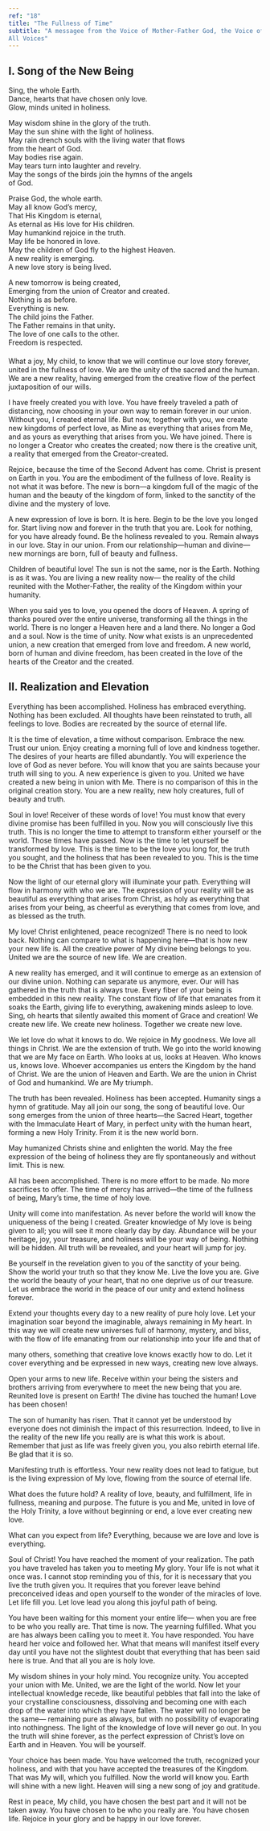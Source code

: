 ```yaml
---
ref: "18"
title: "The Fullness of Time"
subtitle: "A messagee from the Voice of Mother-Father God, the Voice of
All Voices"
---
```


## I. Song of the New Being

<div markdown="1" style="margin-bottom: 20px;" class="over-indent">

Sing, the whole Earth.<br>
Dance, hearts that have chosen only love.<br>
Glow, minds united in holiness.

May wisdom shine in the glory of the truth.<br>
May the sun shine with the light of holiness.<br>
May rain drench souls with the living water that flows<br>
<span class="over-indent">from the heart of God.</span><br>
May bodies rise again.<br>
May tears turn into laughter and revelry.<br>
May the songs of the birds join the hymns of the angels<br>
<span class="over-indent">of God.</span>

Praise God, the whole earth.<br>
May all know God’s mercy,<br>
That His Kingdom is eternal,<br>
As eternal as His love for His children.<br>
May humankind rejoice in the truth.<br>
May life be honored in love.<br>
May the children of God fly to the highest Heaven.<br>
A new reality is emerging.<br>
A new love story is being lived.

A new tomorrow is being created,<br>
Emerging from the union of Creator and created.<br>
Nothing is as before.<br>
Everything is new.<br>
The child joins the Father.<br>
The Father remains in that unity.<br>
The love of one calls to the other.<br>
Freedom is respected.

</div>

What a joy, My child, to know that we will continue our love story
forever, united in the fullness of love. We are the unity of the sacred
and the human. We are a new reality, having emerged from the creative
flow of the perfect juxtaposition of our wills.

I have freely created you with love. You have freely traveled a path of
distancing, now choosing in your own way to remain forever in our union.
Without you, I created eternal life. But now, together with you, we
create new kingdoms of perfect love, as Mine as everything that arises
from Me, and as yours as everything that arises from you. We have
joined. There is no longer a Creator who creates the created; now there
is the creative unit, a reality that emerged from the Creator-created.

Rejoice, because the time of the Second Advent has come. Christ is
present on Earth in you. You are the embodiment of the fullness of love.
Reality is not what it was before. The new is born—a kingdom full of the
magic of the human and the beauty of the kingdom of form, linked to the
sanctity of the divine and the mystery of love.

A new expression of love is born. It is here. Begin to be the love you
longed for. Start living now and forever in the truth that you are. Look
for nothing, for you have already found. Be the holiness revealed to
you. Remain always in our love. Stay in our union. From our
relationship—human and divine—new mornings are born, full of beauty and
fullness.

Children of beautiful love! The sun is not the same, nor is the Earth.
Nothing is as it was. You are living a new reality now— the reality of
the child reunited with the Mother-Father, the reality of the Kingdom
within your humanity.

When you said yes to love, you opened the doors of Heaven. A spring of
thanks poured over the entire universe, transforming all the things in
the world. There is no longer a Heaven here and a land there. No longer
a God and a soul. Now is the time of unity. Now what exists is an
unprecedented union, a new creation that emerged from love and freedom.
A new world, born of human and divine freedom, has been created in the
love of the hearts of the Creator and the created.

## II. Realization and Elevation

Everything has been accomplished. Holiness has embraced everything.
Nothing has been excluded. All thoughts have been reinstated to truth,
all feelings to love. Bodies are recreated by the source of eternal
life.

It is the time of elevation, a time without comparison.  Embrace the
new. Trust our union. Enjoy creating a morning full of love and kindness
together. The desires of your hearts are filled abundantly. You will
experience the love of God as never before. You will know that you are
saints because your truth will sing to you. A new experience is given to
you. United we have created a new being in union with Me. There is no
comparison of this in the original creation story. You are a new
reality, new holy creatures, full of beauty and truth.

Soul in love! Receiver of these words of love! You must know that every
divine promise has been fulfilled in you. Now you will consciously live
this truth. This is no longer the time to attempt to transform either
yourself or the world. Those times have passed. Now is the time to let
yourself be transformed by love. This is the time to be the love you
long for, the truth you sought, and the holiness that has been revealed
to you. This is the time to be the Christ that has been given to you.

Now the light of our eternal glory will illuminate your path. Everything
will flow in harmony with who we are. The expression of your reality
will be as beautiful as everything that arises from Christ, as holy as
everything that arises from your being, as cheerful as everything that
comes from love, and as blessed as the truth.

My love! Christ enlightened, peace recognized! There is no need to look
back. Nothing can compare to what is happening here—that is how new your
new life is. All the creative power of My divine being belongs to you.
United we are the source of new life. We are creation.

A new reality has emerged, and it will continue to emerge as an
extension of our divine union. Nothing can separate us anymore, ever.
Our will has gathered in the truth that is always true. Every fiber of
your being is embedded in this new reality. The constant flow of life
that emanates from it soaks the Earth, giving life to everything,
awakening minds asleep to love. Sing, oh hearts that silently awaited
this moment of Grace and creation! We create new life. We create new
holiness. Together we create new love.

We let love do what it knows to do. We rejoice in My goodness. We love
all things in Christ. We are the extension of truth.  We go into the
world knowing that we are My face on Earth. Who looks at us, looks at
Heaven. Who knows us, knows love. Whoever accompanies us enters the
Kingdom by the hand of Christ. We are the union of Heaven and Earth. We
are the union in Christ of God and humankind. We are My triumph.

The truth has been revealed. Holiness has been accepted. Humanity sings
a hymn of gratitude. May all join our song, the song of beautiful love.
Our song emerges from the union of three hearts—the Sacred Heart,
together with the Immaculate Heart of Mary, in perfect unity with the
human heart, forming a new Holy Trinity. From it is the new world born.

May humanized Christs shine and enlighten the world. May the free
expression of the being of holiness they are fly spontaneously and
without limit. This is new.

All has been accomplished. There is no more effort to be made. No more
sacrifices to offer. The time of mercy has arrived—the time of the
fullness of being, Mary’s time, the time of holy love.

Unity will come into manifestation. As never before the world will know
the uniqueness of the being I created. Greater knowledge of My love is
being given to all; you will see it more clearly day by day. Abundance
will be your heritage, joy, your treasure, and holiness will be your way
of being. Nothing will be hidden. All truth will be revealed, and your
heart will jump for joy.

Be yourself in the revelation given to you of the sanctity of your
being. Show the world your truth so that they know Me. Live the love you
are. Give the world the beauty of your heart, that no one deprive us of
our treasure. Let us embrace the world in the peace of our unity and
extend holiness forever.

Extend your thoughts every day to a new reality of pure holy love. Let
your imagination soar beyond the imaginable, always remaining in My
heart. In this way we will create new universes full of harmony,
mystery, and bliss, with the flow of life emanating from our
relationship into your life and that of

 many others, something that creative love knows exactly how to do. Let
it cover everything and be expressed in new ways, creating new love
always.

Open your arms to new life. Receive within your being the sisters and
brothers arriving from everywhere to meet the new being that you are.
Reunited love is present on Earth! The divine has touched the human!
Love has been chosen!

The son of humanity has risen. That it cannot yet be understood by
everyone does not diminish the impact of this resurrection. Indeed, to
live in the reality of the new life you really are is what this work is
about. Remember that just as life was freely given you, you also rebirth
eternal life. Be glad that it is so.

Manifesting truth is effortless. Your new reality does not lead to
fatigue, but is the living expression of My love, flowing from the
source of eternal life.

What does the future hold? A reality of love, beauty, and fulfillment,
life in fullness, meaning and purpose. The future is you and Me, united
in love of the Holy Trinity, a love without beginning or end, a love
ever creating new love.

What can you expect from life? Everything, because we are love and love
is everything.

Soul of Christ! You have reached the moment of your realization. The
path you have traveled has taken you to meeting My glory. Your life is
not what it once was. I cannot stop reminding you of this, for it is
necessary that you live the truth given you. It requires that you
forever leave behind preconceived ideas and open yourself to the wonder
of the miracles of love. Let life fill you. Let love lead you along this
joyful path of being.

You have been waiting for this moment your entire life— when you are
free to be who you really are. That time is now. The yearning fulfilled.
What you are has always been calling you to meet it. You have responded.
You have heard her voice and followed her. What that means will manifest
itself every day until you have not the slightest doubt that everything
that has been said here is true. And that all you are is holy love.

My wisdom shines in your holy mind. You recognize unity. You accepted
your union with Me. United, we are the light of the world. Now let your
intellectual knowledge recede, like beautiful pebbles that fall into the
lake of your crystalline consciousness, dissolving and becoming one with
each drop of the water into which they have fallen. The water will no
longer be the same— remaining pure as always, but with no possibility of
evaporating into nothingness. The light of the knowledge of love will
never go out. In you the truth will shine forever, as the perfect
expression of Christ’s love on Earth and in Heaven. You will be
yourself.

Your choice has been made. You have welcomed the truth, recognized your
holiness, and with that you have accepted the treasures of the Kingdom.
That was My will, which you fulfilled. Now the world will know you.
Earth will shine with a new light. Heaven will sing a new song of joy
and gratitude.

Rest in peace, My child, you have chosen the best part and it will not
be taken away. You have chosen to be who you really are. You have chosen
life. Rejoice in your glory and be happy in our love forever.

